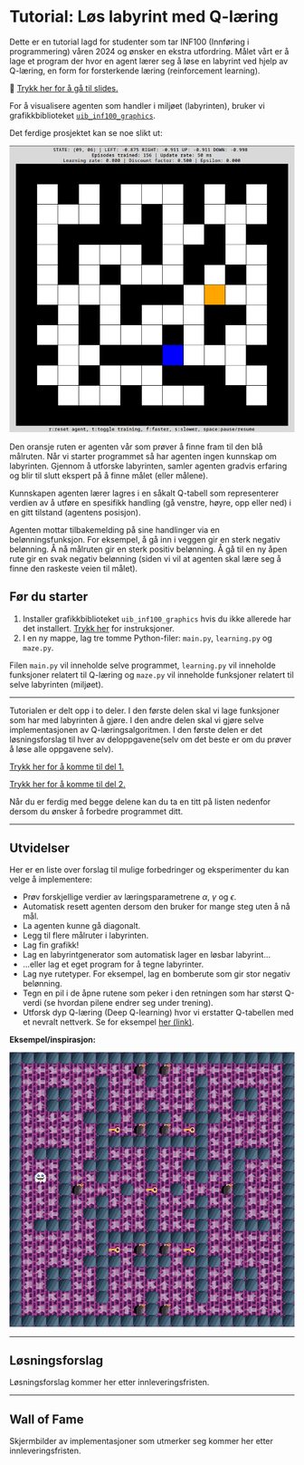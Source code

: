 # Tutorial: Løs labyrint med Q-læring

Dette er en tutorial lagd for studenter som tar INF100 (Innføring i programmering) våren 2024 og ønsker en ekstra utfordring. Målet vårt er å lage et program der hvor en agent lærer seg å løse en labyrint ved hjelp av Q-læring, en form for forsterkende læring (reinforcement learning).

&#128210; [Trykk her for å gå til slides.](./slides/main.pdf)

For å visualisere agenten som handler i miljøet (labyrinten), bruker vi grafikkbiblioteket [`uib_inf100_graphics`](https://github.com/torsteins/uib_inf100_graphics).

Det ferdige prosjektet kan se noe slikt ut:

![Animert eksempel som viser det ferdige prosjektet.](./img/example_animated.gif)

Den oransje ruten er agenten vår som prøver å finne fram til den blå målruten. Når vi starter programmet så har agenten ingen kunnskap om labyrinten. Gjennom å utforske labyrinten, samler agenten gradvis erfaring og blir til slutt ekspert på å finne målet (eller målene). 

Kunnskapen agenten lærer lagres i en såkalt Q-tabell som representerer verdien av å utføre en spesifikk handling (gå venstre, høyre, opp eller ned) i en gitt tilstand (agentens posisjon).

Agenten mottar tilbakemelding på sine handlinger via en belønningsfunksjon. For eksempel, å gå inn i veggen gir en sterk negativ belønning. Å nå målruten gir en sterk positiv belønning. Å gå til en ny åpen rute gir en svak negativ belønning (siden vi vil at agenten skal lære seg å finne den raskeste veien til målet).

## Før du starter 

1. Installer grafikkbiblioteket `uib_inf100_graphics` hvis du ikke allerede har det installert. [Trykk her](https://github.com/torsteins/uib_inf100_graphics?tab=readme-ov-file#installation) for instruksjoner.
2. I en ny mappe, lag tre tomme Python-filer: `main.py`, `learning.py` og `maze.py`.

Filen `main.py` vil inneholde selve programmet, `learning.py` vil inneholde funksjoner relatert til Q-læring og `maze.py` vil inneholde funksjoner relatert til selve labyrinten (miljøet).

---

Tutorialen er delt opp i to deler. I den første delen skal vi lage funksjoner som har med labyrinten å gjøre. I den andre delen skal vi gjøre selve implementasjonen av Q-læringsalgoritmen. I den første delen er det løsningsforslag til hver av deloppgavene(selv om det beste er om du prøver å løse alle oppgavene selv).

[Trykk her for å komme til del 1.](./part_1.md)

[Trykk her for å komme til del 2.](./part_2.md)

Når du er ferdig med begge delene kan du ta en titt på listen nedenfor dersom du ønsker å forbedre programmet ditt.

---

## Utvidelser 

Her er en liste over forslag til mulige forbedringer og eksperimenter du kan velge å implementere:

- Prøv forskjellige verdier av læringsparametrene $\alpha$, $\gamma$ og $\epsilon$.
- Automatisk resett agenten dersom den bruker for mange steg uten å nå mål.
- La agenten kunne gå diagonalt.
- Legg til flere målruter i labyrinten.
- Lag fin grafikk!
- Lag en labyrintgenerator som automatisk lager en løsbar labyrint...
- ...eller lag et eget program for å tegne labyrinter.
- Lag nye rutetyper. For eksempel, lag en bomberute som gir stor negativ belønning.
- Tegn en pil i de åpne rutene som peker i den retningen som har størst Q-verdi (se hvordan pilene endrer seg under trening).
- Utforsk dyp Q-læring (Deep Q-learning) hvor vi erstatter Q-tabellen med et nevralt nettverk. Se for eksempel [her (link)](https://huggingface.co/learn/deep-rl-course/unit3/introduction).

**Eksempel/inspirasjon:**

![Animert eksempel som viser en forbedret versjon.](./img/improved_example_animated.gif)

---

## Løsningsforslag

Løsningsforslag kommer her etter innleveringsfristen.

---

## Wall of Fame

Skjermbilder av implementasjoner som utmerker seg kommer her etter innleveringsfristen.
